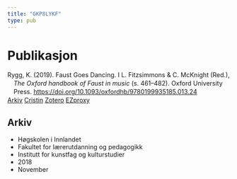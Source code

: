 ```yaml
---
title: "GKP8LYKF"
type: pub
---
```

<h1>Publikasjon</h1>
<article id="csl-bib-container-GKP8LYKF" class="csl-bib-container">
  <div class="csl-bib-body" style="line-height: 1.35; padding-left: 1em; text-indent:-1em;">
  <div class="csl-entry">Rygg, K. (2019). Faust Goes Dancing. I L. Fitzsimmons &amp; C. McKnight (Red.), <i>The Oxford handbook of Faust in music</i> (s. 461&#x2013;482). Oxford University Press. <a href="https://doi.org/10.1093/oxfordhb/9780199935185.013.24">https://doi.org/10.1093/oxfordhb/9780199935185.013.24</a></div>
</div>
  <div class="csl-bib-buttons">
    <a href="#taxonomy-article-GKP8LYKF" class="csl-bib-button">Arkiv</a>
    <a href alt="Cristin URL" class="csl-bib-button">Cristin</a>
    <a href alt="Zotero URL" class="csl-bib-button">Zotero</a>
    <a href="http://ezproxy.inn.no/login?url=https://doi.org/10.1093/oxfordhb/9780199935185.013.24" class="csl-bib-button">EZproxy</a>
  </div>
  <div id="csl-bib-meta-container-GKP8LYKF"></div>
</article>
<div id="csl-bib-meta-GKP8LYKF" class="csl-bib-meta">
  <article id="taxonomy-article-GKP8LYKF" class="taxonomy-article">
    <h1>Arkiv</h1>
    <ul>
      <li>Høgskolen i Innlandet</li>
      <li>Fakultet for lærerutdanning og pedagogikk</li>
      <li>Institutt for kunstfag og kulturstudier</li>
      <li>2018</li>
      <li>November</li>
    </ul>
  </article>
</div>
